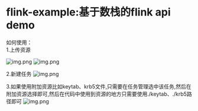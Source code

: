 flink-example:基于数栈的flink api demo
============
如何使用：<br>
1.上传资源

![img.png](api-demo/src/main/resources/doc/image/img1.png)
![img.png](api-demo/src/main/resources/doc/image/img2.png)


2.新建任务
![img.png](api-demo/src/main/resources/doc/image/img3.png)

3.如果使用附加资源比如keytab、krb5文件,只需要在任务管理选中该任务,然后在附加资源选择即可,然后在代码中使用到资源的地方只需要使用./keytab、./krb5路径即可
![img.png](api-demo/src/main/resources/doc/image/img4.png)
